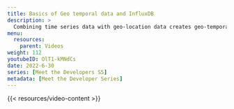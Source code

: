 ```yaml
---
title: Basics of Geo temporal data and InfluxDB
description: >
  Combining time series data with geo-location data creates geo-temporal data. Here, developer Nathaniel Cook discusses some of the basics for working with geo-temporal data in InfluxDB. Part 2 is here - Flux and S2 Geometry https://youtu.be/comMs1cxYT4 Part 3 is here - Using Flux to query geo-temporal data https://youtu.be/iT_qKqDWm98
menu:
  resources:
    parent: Videos
weight: 112
youtubeID: OlT1-kMNdCs
date: 2022-6-30
series: [Meet the Developers S5]
metadata: [Meet the Developer Series]
---
```


{{< resources/video-content >}}
